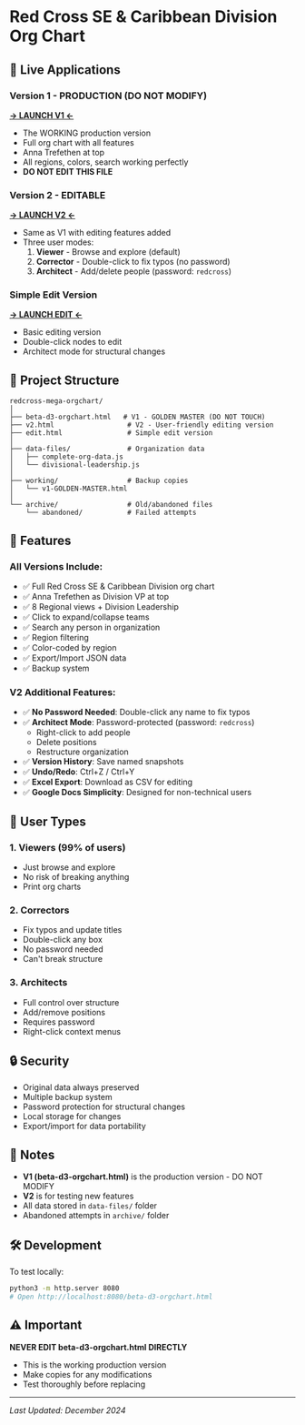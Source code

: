 # Red Cross SE & Caribbean Division Org Chart

## 🚀 Live Applications

### Version 1 - PRODUCTION (DO NOT MODIFY)
**[→ LAUNCH V1 ←](https://franzenjb.github.io/redcross-mega-orgchart/beta-d3-orgchart.html)**
- The WORKING production version
- Full org chart with all features
- Anna Trefethen at top
- All regions, colors, search working perfectly
- **DO NOT EDIT THIS FILE**

### Version 2 - EDITABLE 
**[→ LAUNCH V2 ←](https://franzenjb.github.io/redcross-mega-orgchart/v2.html)**
- Same as V1 with editing features added
- Three user modes:
  1. **Viewer** - Browse and explore (default)
  2. **Corrector** - Double-click to fix typos (no password)
  3. **Architect** - Add/delete people (password: `redcross`)

### Simple Edit Version
**[→ LAUNCH EDIT ←](https://franzenjb.github.io/redcross-mega-orgchart/edit.html)**
- Basic editing version
- Double-click nodes to edit
- Architect mode for structural changes

## 📁 Project Structure

```
redcross-mega-orgchart/
│
├── beta-d3-orgchart.html   # V1 - GOLDEN MASTER (DO NOT TOUCH)
├── v2.html                  # V2 - User-friendly editing version
├── edit.html                # Simple edit version
│
├── data-files/              # Organization data
│   ├── complete-org-data.js
│   └── divisional-leadership.js
│
├── working/                 # Backup copies
│   └── v1-GOLDEN-MASTER.html
│
└── archive/                 # Old/abandoned files
    └── abandoned/           # Failed attempts
```

## 🎯 Features

### All Versions Include:
- ✅ Full Red Cross SE & Caribbean Division org chart
- ✅ Anna Trefethen as Division VP at top
- ✅ 8 Regional views + Division Leadership
- ✅ Click to expand/collapse teams
- ✅ Search any person in organization
- ✅ Region filtering
- ✅ Color-coded by region
- ✅ Export/Import JSON data
- ✅ Backup system

### V2 Additional Features:
- ✅ **No Password Needed**: Double-click any name to fix typos
- ✅ **Architect Mode**: Password-protected (password: `redcross`)
  - Right-click to add people
  - Delete positions
  - Restructure organization
- ✅ **Version History**: Save named snapshots
- ✅ **Undo/Redo**: Ctrl+Z / Ctrl+Y
- ✅ **Excel Export**: Download as CSV for editing
- ✅ **Google Docs Simplicity**: Designed for non-technical users

## 👥 User Types

### 1. Viewers (99% of users)
- Just browse and explore
- No risk of breaking anything
- Print org charts

### 2. Correctors
- Fix typos and update titles
- Double-click any box
- No password needed
- Can't break structure

### 3. Architects
- Full control over structure
- Add/remove positions
- Requires password
- Right-click context menus

## 🔒 Security

- Original data always preserved
- Multiple backup system
- Password protection for structural changes
- Local storage for changes
- Export/import for data portability

## 📝 Notes

- **V1 (beta-d3-orgchart.html)** is the production version - DO NOT MODIFY
- **V2** is for testing new features
- All data stored in `data-files/` folder
- Abandoned attempts in `archive/` folder

## 🛠️ Development

To test locally:
```bash
python3 -m http.server 8080
# Open http://localhost:8080/beta-d3-orgchart.html
```

## ⚠️ Important

**NEVER EDIT beta-d3-orgchart.html DIRECTLY**
- This is the working production version
- Make copies for any modifications
- Test thoroughly before replacing

---
*Last Updated: December 2024*